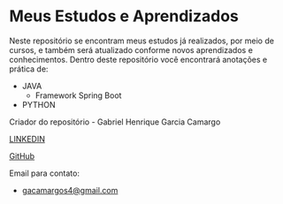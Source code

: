 # Meus Estudos e Aprendizados

Neste repositório se encontram meus estudos já realizados, por meio de cursos, e também será atualizado conforme novos aprendizados e conhecimentos.
Dentro deste repositório você encontrará anotações e prática de:

* JAVA
  * Framework Spring Boot
* PYTHON

Criador do repositório - Gabriel Henrique Garcia Camargo

[LINKEDIN](https://www.linkedin.com/in/gabrielhgcamargo/) 

[GitHub](https://github.com/gabrielhgcamargo)

Email para contato:
- gacamargos4@gmail.com
